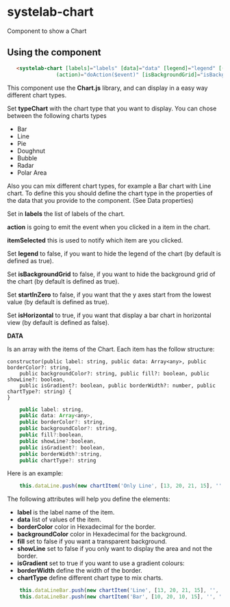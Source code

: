 # systelab-chart

Component to show a Chart

## Using the component

```html
   <systelab-chart [labels]="labels" [data]="data" [legend]="legend" [(itemSelected)]="itemSelected" [typeChart]="typeChart"
                (action)="doAction($event)" [isBackgroundGrid]="isBackgroundGrid" [isHorizontal]="isHorizontal" [startInZero]="startInZero"></systelab-chart>
```


This component use the **Chart.js** library, and can display in a easy way different chart types.

Set **typeChart** with the chart type that you want to display. You can chose between the following charts types

- Bar
- Line
- Pie
- Doughnut
- Bubble
- Radar
- Polar Area

Also you can mix different chart types, for example a Bar chart with Line chart. To define this you should define the chart type in the properties of the data that you provide to the component. (See Data properties)

Set in **labels** the list of labels of the chart.

**action** is going to emit the event when you clicked in a item in the chart.

**itemSelected** this is used to notify which item are you clicked.

Set **legend** to false, if you want to hide the legend of the chart (by default is defined as true).

Set **isBackgroundGrid** to false, if you want to hide the background grid of the chart (by default is defined as true).

Set **startInZero** to false, if you want that the y axes start from the lowest value (by default is defined as true).

Set **isHorizontal** to true, if you want that display a bar chart in horizontal view (by default is defined as false).

**DATA**

Is an array with the items of the Chart. Each item has the follow structure:

	constructor(public label: string, public data: Array<any>, public borderColor?: string,
		public backgroundColor?: string, public fill?: boolean, public showLine?: boolean,
		public isGradient?: boolean, public borderWidth?: number, public chartType?: string) {
	}

```javascript
    public label: string,
    public data: Array<any>,
    public borderColor?: string,
    public backgroundColor?: string,
    public fill?:boolean,
    public showLine?:boolean,
    public isGradient?: boolean,
    public borderWidth?:string,
    public chartType?: string

```

Here is an example:

```javascript
    this.dataLine.push(new chartItem('Only Line', [13, 20, 21, 15], '', '', false, true, false, 3));
```

The following attributes will help you define the elements:

- **label** is the label name of the item.
- **data** list of values of the item.
- **borderColor** color in Hexadecimal for the border.
- **backgroundColor**  color in Hexadecimal for the background.
- **fill** set to false if you want a transparent background.
- **showLine** set to false if you only want to display the area and not the border.
- **isGradient** set to true if you want to use a gradient colours:
- **borderWidth** define the width of the border.
- **chartType** define different chart type to mix charts.

```javascript
    this.dataLineBar.push(new chartItem('Line', [13, 20, 21, 15], '', '', false, true, true, 3, 'line'));
	this.dataLineBar.push(new chartItem('Bar', [10, 20, 10, 15], '', '', true, true, false, 3));
```



